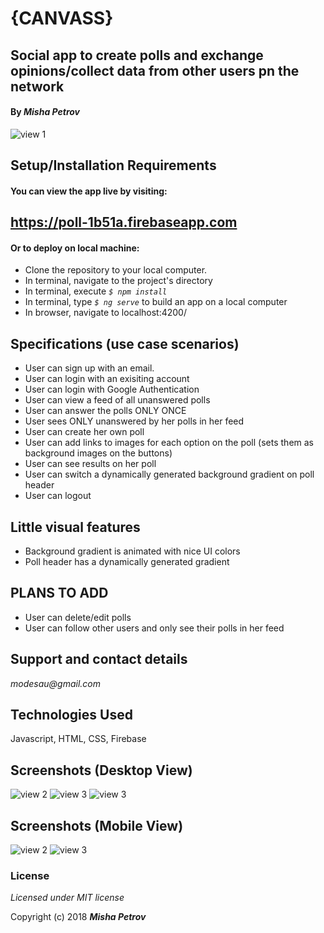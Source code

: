# {CANVASS}

## Social app to create polls and exchange opinions/collect data from other users pn the network

#### By _**Misha Petrov**_

![view 1](https://i.imgur.com/idoVfxs.png)

## Setup/Installation Requirements

#### You can view the app live by visiting: 

## https://poll-1b51a.firebaseapp.com 

#### Or to deploy on local machine: 

* Clone the repository to your local computer.
* In terminal, navigate to the project's directory
* In terminal, execute _`$ npm install`_
* In terminal, type _`$ ng serve`_ to build an app on a local computer
* In browser, navigate to localhost:4200/

## Specifications (use case scenarios)

* User can sign up with an email.
* User can login with an exisiting account
* User can login with Google Authentication
* User can view a feed of all unanswered polls
* User can answer the polls ONLY ONCE
* User sees ONLY unanswered by her polls in her feed
* User can create her own poll
* User can add links to images for each option on the poll (sets them as background images on the buttons)
* User can see results on her poll
* User can switch a dynamically generated background gradient on poll header
* User can logout

## Little visual features

* Background gradient is animated with nice UI colors
* Poll header has a dynamically generated gradient

## PLANS TO ADD

* User can delete/edit polls
* User can follow other users and only see their polls in her feed

## Support and contact details

_modesau@gmail.com_

## Technologies Used

Javascript, HTML, CSS, Firebase

## Screenshots (Desktop View)

![view 2](https://i.imgur.com/YRUoSmf.jpg)
![view 3](https://i.imgur.com/OvfBw5u.jpg)
![view 3](https://i.imgur.com/AW1Qclw.jpg)

## Screenshots (Mobile View)

![view 2](https://i.imgur.com/uwj7f1B.png)
![view 3](https://i.imgur.com/jwdpr6U.png)

### License

*Licensed under MIT license*

Copyright (c) 2018 **_Misha Petrov_**
